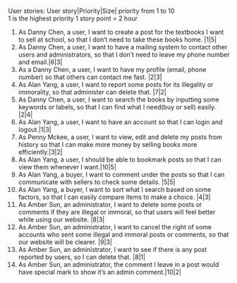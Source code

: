 User stories:
User story|Priority|Size|
priority from 1 to 10   
1 is the highest priority
1 story point = 2 hour
1.  As Danny Chen, a user, I want to create a post for the textbooks I want to sell at school, so that I don’t need to take these books home. |1|5|
2.  As Danny Chen, a user, I want to have a mailing system to contact other users and administrators, so that I don’t need to leave my phone number and email.|6|3|
3.  As a  Danny Chen, a user, I want to have my profile (email, phone number) so that others can contact me fast. |2|3|
4.  As Alan Yang, a user, I want to report some posts for its illegality or immorality, so that administer can delete that. |7|2|
5.  As Danny Chen, a user, I want to search the books by inputting some keywords or labels, so that I can find what I need(buy or sell) easily. |2|4|
6.  As Alan Yang, a user, I want to have an account so that I can login and logout.|1|3|
7.  As Penny Mckee, a user, I want to view, edit and delete my posts from history so that I can make more money by selling books more efficiently.|3|2|
8.  As Alan Yang, a user, I should be able to bookmark posts so that I can view them whenever I want.|10|5|
9.  As Alan Yang, a buyer, I want to comment under the posts so that I can communicate with sellers to check some details. |5|5|
10. As Alan Yang, a buyer, I want to sort what I search based on some factors, so that I can easily compare items to make a choice. |4|3|
11. As Amber Sun, an administrator, I want to delete some posts or comments if they are illegal or immoral, so that users will feel better while using our website. |8|3|
12. As Amber Sun, an administrator, I want to cancel the right of some accounts who sent some illegal and immoral posts or comments, so that our website will be clearer. |9|3|
13. As Amber Sun, an administrator, I want to see if there is any post reported by users, so I can delete that. |8|1|
14. As Amber Sun, an administrator, the comment I leave in a post would have special mark to show it’s an admin comment.|10|2|

